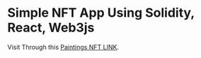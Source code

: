 # Simple NFT App Using Solidity, React, Web3js  

Visit Through this  [Paintings NFT LINK](https://paintingsnftapp.netlify.app).

